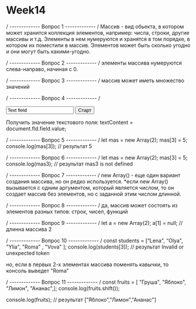 # Week14
/ ------------- Вопрос 1 ------------- /
Массив - вид обьекта, в котором может хранится коллекция элементов, например: числа, строки, другие массивы и т.д. Элементы в нем нумеруются и хранятся в том порядке, в котором их поместили в массив. Элементов может быть сколько угодно и они могут быть какими-угодно.

/ ------------- Вопрос 2 ------------- /
элементы массива нумеруются слева-направо, начиная с 0.

/ ------------- Вопрос 3 ------------- /
массив может иметь множество значений

/ ------------- Вопрос 4 ------------- /
<form action="start.php" method="post" name="fld">
	<input type="text" name="field" value="Text field">
	<input type="submit" value="Старт" name="btn">
</form>

Получить значение текстового поля: textContent = document.fld.field.value;

/ ------------- Вопрос 5 ------------- /
let mas = new Array(2);
mas[3] = 5;
console.log(mas[3]); // результат 5

/ ------------- Вопрос 6 ------------- /
let mas = new Array(2);
mas[3] = 5;
console.log(mas3); // результат mas3 is not defined 

/ ------------- Вопрос 7 ------------- /
new Array() - еще один вариант создания массива, но он редко используется.
*если new Array() вызывается с одним аргументом, который является числом, то он создает массив без элементов, но с заданной этим числом длинной.

/ ------------- Вопрос 8 ------------- /
да, массив может состоять из элементов разных типов: строк, чисел, функций 

/ ------------- Вопрос 9 ------------- /
let a = new Array(2);
a[1] = null; // длинна массива 2

/ ------------- Вопрос 10 ------------- /
const students = [“Lena", “Olya", "Ylia", "Roma" ,  "Vova" ];
console.log(students[3]); // результат Invalid or unexpected token

но, если в первых 2-х элементах массива поменять кавычки, то консоль выведет "Roma"

/ ------------- Вопрос 11 ------------- /
const fruits = [ "Груша", "Яблоко", "Лимон", "Ананас",];
console.log(fruits.shift()); 

console.log(fruits); // результат ["Яблоко","Лимон","Ананас"]
